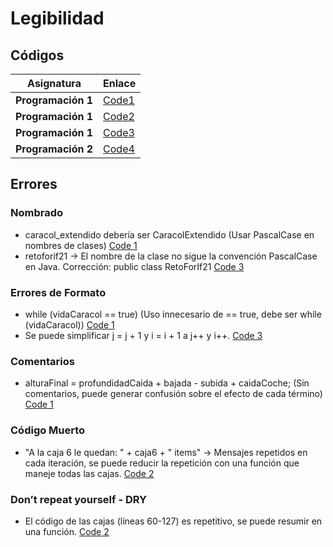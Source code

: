 # Legibilidad

## Códigos

| Asignatura       | Enlace |
|------------------|--------|
| **Programación 1** | [Code1](https://github.com/srgiom/prg1-22-23/blob/8136a23dc0fcb7b62ec2a82121447e97e24f9a83/retos/entregas/sergioMoreno/caracol/caracol_extendido.java) |
| **Programación 1**          | [Code2](https://github.com/srgiom/prg1-22-23/blob/8136a23dc0fcb7b62ec2a82121447e97e24f9a83/retos/entregas/sergioMoreno/retoCCCF/CCCF_ampliado.java) |
| **Programación 1**          | [Code3](https://github.com/srgiom/prg1-22-23/blob/8136a23dc0fcb7b62ec2a82121447e97e24f9a83/retos/entregas/sergioMoreno/retoForIF/retoforif21.java) |
| **Programación 2**          | [Code4](https://github.com/srgiom/progra2-22-23/tree/041357bb57a1344885c79e200e0efc4bc923ae9e/ejercicios/entregas/sergioMoreno/EX001-PooStudent/src) |

## Errores

### Nombrado
- caracol_extendido debería ser CaracolExtendido (Usar PascalCase en nombres de clases) [Code 1](https://github.com/srgiom/prg1-22-23/blob/8136a23dc0fcb7b62ec2a82121447e97e24f9a83/retos/entregas/sergioMoreno/caracol/caracol_extendido.java#L1)
- retoforif21 → El nombre de la clase no sigue la convención PascalCase en Java.
Corrección: public class RetoForIf21 [Code 3](https://github.com/srgiom/prg1-22-23/blob/8136a23dc0fcb7b62ec2a82121447e97e24f9a83/retos/entregas/sergioMoreno/retoForIF/retoforif21.java#L1)

### Errores de Formato
- while (vidaCaracol == true) (Uso innecesario de == true, debe ser while (vidaCaracol)) [Code 1](https://github.com/srgiom/prg1-22-23/blob/8136a23dc0fcb7b62ec2a82121447e97e24f9a83/retos/entregas/sergioMoreno/caracol/caracol_extendido.java#L16)
- Se puede simplificar j = j + 1 y i = i + 1 a j++ y i++. [Code 3](https://github.com/srgiom/prg1-22-23/blob/8136a23dc0fcb7b62ec2a82121447e97e24f9a83/retos/entregas/sergioMoreno/retoForIF/retoforif21.java#L7)

### Comentarios
- alturaFinal = profundidadCaida + bajada - subida + caidaCoche; (Sin comentarios, puede generar confusión sobre el efecto de cada término) [Code 1](https://github.com/srgiom/prg1-22-23/blob/8136a23dc0fcb7b62ec2a82121447e97e24f9a83/retos/entregas/sergioMoreno/caracol/caracol_extendido.java#L63)

### Código Muerto
- "A la caja 6 le quedan: " + caja6 + " items" → Mensajes repetidos en cada iteración, se puede reducir la repetición con una función que maneje todas las cajas. [Code 2](https://github.com/srgiom/prg1-22-23/blob/8136a23dc0fcb7b62ec2a82121447e97e24f9a83/retos/entregas/sergioMoreno/retoCCCF/CCCF_ampliado.java#L189)

### Don’t repeat yourself - DRY
- El código de las cajas (líneas 60-127) es repetitivo, se puede resumir en una función. [Code 2](https://github.com/srgiom/prg1-22-23/blob/8136a23dc0fcb7b62ec2a82121447e97e24f9a83/retos/entregas/sergioMoreno/retoCCCF/CCCF_ampliado.java#L109)
